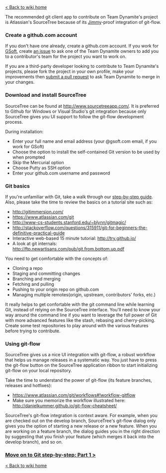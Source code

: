 [< Back to wiki home](https://github.com/GSoft-SharePoint/Dynamite/wiki)

The recommended git client app to contribute on Team Dynamite's project is Atlassian's SourceTree because of its [Jimmy](http://www.codinghorror.com/blog/2012/07/new-programming-jargon.html)-proof integration of git-flow.

### Create a github.com account
If you don't have one already, create a github.com account. If you work for [GSoft](http://www.gsoft.com), create [an issue](https://github.com/GSoft-SharePoint/Dynamite/issues) to ask one of the Team Dynamite owners to add you to a contributor's team for the project you want to work on.

If you are a third-party developer looking to contribute to Team Dynamite's projects, please fork the project in your own profile, make your improvements then [submit a pull request](https://help.github.com/articles/using-pull-requests) to ask Team Dynamite to merge in your changes.

### Download and install SourceTree
SourceTree can be found at http://www.sourcetreeapp.com/. It is preferred to Github for Windows or Visual Studio's git integration because only SourceTree gives you UI support to follow the git-flow development process.

During installation:
* Enter your full name and email address (your @gsoft.com email, if you work for GSoft)
* Choose the option to install the self-contained Git version to be used by when prompted
* Skip the Mercurial option
* Choose Putty as SSH option
* Enter your github.com username and password

### Git basics
If you're unfamiliar with Git, take a walk through our [step-by-step guide](https://github.com/GSoft-SharePoint/Dynamite/wiki/Git-step-by-step:-Part-1). Also, please take the time to review the basics on a tutorial site such as:
* http://gitimmersion.com/
* https://www.atlassian.com/git
* http://www-cs-students.stanford.edu/~blynn/gitmagic/
* http://stackoverflow.com/questions/315911/git-for-beginners-the-definitive-practical-guide
* Interactive web-based 15 minute tutorial: http://try.github.io/
* A look at git internals: http://ftp.newartisans.com/pub/git.from.bottom.up.pdf

You need to get comfortable with the concepts of:
* Cloning a repo
* Staging and committing changes
* Branching and merging
* Fetching and pulling
* Pushing to your origin repo on github.com
* Managing multiple remotes(origin, upstream, contributors' forks, etc.)

It really helps to get confortable with the git command line while learning Git, instead of relying on the SourceTree interface. You'll need to know your way around the command line if you want to leverage the full power of Git with more advanced features like the stash, rebasing and cherry-picking. Create some test repositories to play around with the various features before trying to contribute.

### Using git-flow
SourceTree gives us a nice UI integration with git-flow, a robust workflow that helps us manage releases in a systematic way. You just have to press the git-flow button on the SourceTree application ribbon to start initializing git-flow on your local repository.

Take the time to understand the power of git-flow (its feature branches, releases and hotfixes):
* https://www.atlassian.com/git/workflows#!workflow-gitflow
* Make sure you memorize the workflow illustrated here: http://danielkummer.github.io/git-flow-cheatsheet/

SourceTree's git-flow integration is context aware. For example, when you are checked out on the develop branch, SourceTree's git-flow dialog only gives you the option of starting a new release or a new feature. When you are working on a feature branch, the dialog guides you in the right direction by suggesting that you finish your feature (which merges it back into the develop branch), and so on.

### [Move on to Git step-by-step: Part 1 >](https://github.com/GSoft-SharePoint/Dynamite/wiki/Git-step-by-step:-Part-1)
[< Back to wiki home](https://github.com/GSoft-SharePoint/Dynamite/wiki)